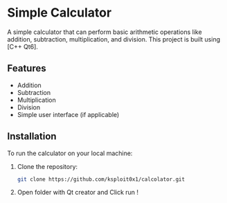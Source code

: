 # Simple Calculator

A simple calculator that can perform basic arithmetic operations like addition, subtraction, multiplication, and division. This project is built using [C++ Qt6].

## Features

- Addition
- Subtraction
- Multiplication
- Division
- Simple user interface (if applicable)

## Installation

To run the calculator on your local machine:

1. Clone the repository:
   ```bash
   git clone https://github.com/ksploit0x1/calcolator.git
2. Open folder with Qt creator and Click run !

